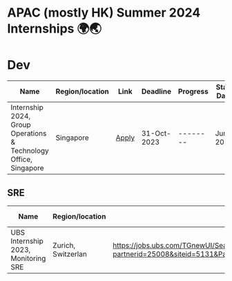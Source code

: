 # APAC (mostly HK) Summer 2024 Internships 🌍🌏

# Dev

| Name | Region/location | Link | Deadline | Progress | Start Date |
| ---- | --------------- | --------- | -------- | -------- | -------- |
| Internship 2024, Group Operations & Technology Office, Singapore | Singapore | [Apply](https://jobs.ubs.com/TGnewUI/Search/home/HomeWithPreLoad?partnerid=25008&siteid=5131&PageType=searchResults&SearchType=linkquery&LinkID=6558#jobDetails=282897_5131) | 31-Oct-2023 | -------- | June 2023 |


## SRE

| Name | Region/location | Link | Deadline | Progress | Start Date |
| ---- | --------------- | --------- | -------- | -------- | -------- |
| UBS Internship 2023, Monitoring SRE | Zurich, Switzerlan| https://jobs.ubs.com/TGnewUI/Search/home/HomeWithPreLoad?partnerid=25008&siteid=5131&PageType=searchResults&SearchType=linkquery&LinkID=6558#jobDetails=278404_5131 | -------- | -------- | June 2023 |


